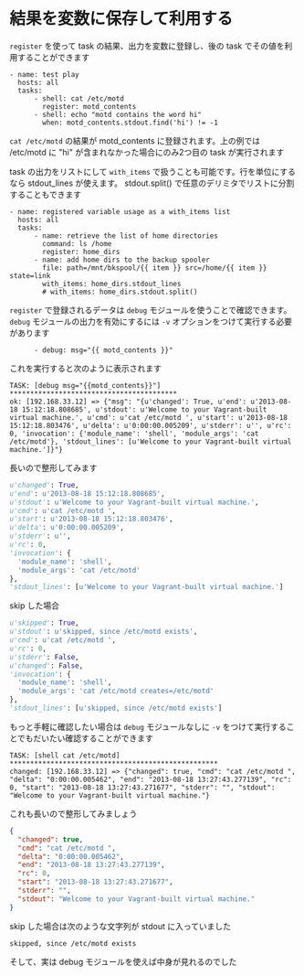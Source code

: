 # 結果を変数に保存して利用する

`register` を使って task の結果、出力を変数に登録し、後の task でその値を利用することができます

```
- name: test play
  hosts: all
  tasks:
      - shell: cat /etc/motd
        register: motd_contents
      - shell: echo "motd contains the word hi"
        when: motd_contents.stdout.find('hi') != -1
```

`cat /etc/motd` の結果が motd_contents に登録されます。上の例では /etc/motd に "hi" が含まれなかった場合にのみ2つ目の task が実行されます

task の出力をリストにして `with_items` で扱うことも可能です。行を単位にするなら stdout_lines が使えます。 stdout.split() で任意のデリミタでリストに分割することもできます

```
- name: registered variable usage as a with_items list
  hosts: all
  tasks:
      - name: retrieve the list of home directories
        command: ls /home
        register: home_dirs
      - name: add home dirs to the backup spooler
        file: path=/mnt/bkspool/{{ item }} src=/home/{{ item }} state=link
        with_items: home_dirs.stdout_lines
        # with_items: home_dirs.stdout.split()
```

`register` で登録されるデータは `debug` モジュールを使うことで確認できます。 `debug` モジュールの出力を有効にするには `-v` オプションをつけて実行する必要があります

```
      - debug: msg="{{ motd_contents }}"
```

これを実行すると次のように表示されます

```
TASK: [debug msg="{{motd_contents}}"] ***************************************** 
ok: [192.168.33.12] => {"msg": "{u'changed': True, u'end': u'2013-08-18 15:12:18.808685', u'stdout': u'Welcome to your Vagrant-built virtual machine.', u'cmd': u'cat /etc/motd ', u'start': u'2013-08-18 15:12:18.803476', u'delta': u'0:00:00.005209', u'stderr': u'', u'rc': 0, 'invocation': {'module_name': 'shell', 'module_args': 'cat /etc/motd'}, 'stdout_lines': [u'Welcome to your Vagrant-built virtual machine.']}"}
```

長いので整形してみます

```python
u'changed': True,
u'end': u'2013-08-18 15:12:18.808685',
u'stdout': u'Welcome to your Vagrant-built virtual machine.',
u'cmd': u'cat /etc/motd ',
u'start': u'2013-08-18 15:12:18.803476',
u'delta': u'0:00:00.005209',
u'stderr': u'',
u'rc': 0,
'invocation': {
  'module_name': 'shell',
  'module_args': 'cat /etc/motd'
},
'stdout_lines': [u'Welcome to your Vagrant-built virtual machine.']
```

skip した場合

```python
u'skipped': True,
u'stdout': u'skipped, since /etc/motd exists',
u'cmd': u'cat /etc/motd ',
u'rc': 0,
u'stderr': False,
u'changed': False,
'invocation': {
  'module_name': 'shell',
  'module_args': 'cat /etc/motd creates=/etc/motd'
},
'stdout_lines': [u'skipped, since /etc/motd exists']
```

もっと手軽に確認したい場合は `debug` モジュールなしに `-v` をつけて実行することでもだいたい確認することができます

```
TASK: [shell cat /etc/motd] *************************************************** 
changed: [192.168.33.12] => {"changed": true, "cmd": "cat /etc/motd ", "delta": "0:00:00.005462", "end": "2013-08-18 13:27:43.277139", "rc": 0, "start": "2013-08-18 13:27:43.271677", "stderr": "", "stdout": "Welcome to your Vagrant-built virtual machine."}
```

これも長いので整形してみましょう

```json
{
  "changed": true,
  "cmd": "cat /etc/motd ",
  "delta": "0:00:00.005462",
  "end": "2013-08-18 13:27:43.277139",
  "rc": 0,
  "start": "2013-08-18 13:27:43.271677",
  "stderr": "",
  "stdout": "Welcome to your Vagrant-built virtual machine."
}
```

skip した場合は次のような文字列が stdout に入っていました

```
skipped, since /etc/motd exists
```

そして、実は debug モジュールを使えば中身が見れるのでした